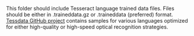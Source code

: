 This folder should include Tesseract language trained data files. Files should be either in .traineddata.gz
or .traineddata (preferred) format. [Tessdata GitHub project](https://github.com/naptha/tessdata) contains samples
for various languages optimized for either high-quality or high-speed optical recognition strategies.
